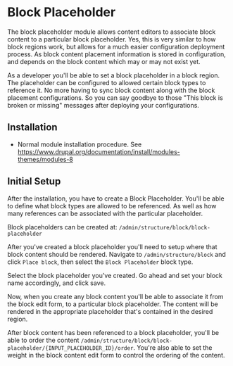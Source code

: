 Block Placeholder
===========

The block placeholder module allows content editors to associate block content to a particular block placeholder. Yes, this is very similar to how block regions work, but allows for a much easier configuration deployment process. As block content placement information is stored in configuration, and depends on the block content which may or may not exist yet. 

As a developer you'll be able to set a block placeholder in a block region. The placeholder can be configured to allowed certain block types to reference it. No more having to sync block content along with the block placement configurations. So you can say goodbye to those "This block is broken or missing" messages after deploying your configurations. 

Installation
------------

* Normal module installation procedure. See
  https://www.drupal.org/documentation/install/modules-themes/modules-8


Initial Setup
------------

After the installation, you have to create a Block Placeholder. You'll be able to define what block types are allowed to be referenced. As well as how many references can be associated with the particular placeholder.

Block placeholders can be created at: `/admin/structure/block/block-placeholder`

After you've created a block placeholder you'll need to setup where that block content should be rendered. Navigate to `/admin/structure/block` and click `Place block`, then select the `Block Placeholder` block type. 

Select the block placeholder you've created. Go ahead and set your block name accordingly, and click save.

Now, when you create any block content you'll be able to associate it from the block edit form, to a particular block placeholder. The content will be rendered in the appropriate placeholder that's contained in the desired region.

After block content has been referenced to a block placeholder, you'll be able to order the content `/admin/structure/block/block-placeholder/{INPUT_PLACEHOLDER_ID}/order`. You're also able to set the weight in the block content edit form to control the ordering of the content.
